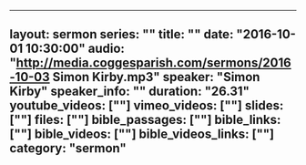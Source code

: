 
---
layout: sermon
series: ""
title: ""
date: "2016-10-01 10:30:00"
audio: "http://media.coggesparish.com/sermons/2016-10-03 Simon Kirby.mp3"
speaker: "Simon Kirby"
speaker_info: ""
duration: "26.31"
youtube_videos: [""]
vimeo_videos: [""]
slides: [""]
files: [""]
bible_passages: [""]
bible_links: [""]
bible_videos: [""]
bible_videos_links: [""]
category: "sermon"
---
